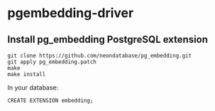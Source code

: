 # pgembedding-driver

## Install pg_embedding PostgreSQL extension
```
git clone https://github.com/neondatabase/pg_embedding.git
git apply pg_embedding.patch
make
make install
```

In your database:
```
CREATE EXTENSION embedding;
```
